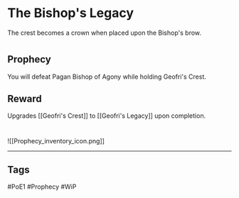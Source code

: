 # The Bishop's Legacy
The crest becomes a crown when placed upon the Bishop's brow.
#
## Prophecy
You will defeat Pagan Bishop of Agony while holding Geofri's Crest.
## Reward
Upgrades [[Geofri's Crest]] to [[Geofri's Legacy]] upon completion. 

#
![[Prophecy_inventory_icon.png]]

---
## Tags
#PoE1 
#Prophecy
#WiP 